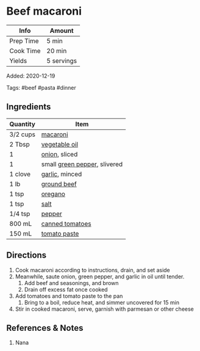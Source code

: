 # Beef macaroni

| Info      | Amount     |
| --------- | ---------- |
| Prep Time | 5 min      |
| Cook Time | 20 min     |
| Yields    | 5 servings |

Added: 2020-12-19

Tags: #beef #pasta #dinner

## Ingredients

| Quantity | Item                                                             |
| -------- | ---------------------------------------------------------------- |
| 3/2 cups | [macaroni](../_ingredients/macaroni.md)                          |
| 2 Tbsp   | [vegetable oil](../_ingredients/vegetable%20oil.md)              |
| 1        | [onion](onion.md), sliced                                        |
| 1        | small [green pepper](../_ingredients/bell%20pepper.md), slivered |
| 1 clove  | [garlic](../_ingredients/garlic.md), minced                      |
| 1 lb     | [ground beef](../_ingredients/ground%20beef.md)                  |
| 1 tsp    | [oregano](../_ingredients/oregano.md)                            |
| 1 tsp    | [salt](../_ingredients/salt.md)                                  |
| 1/4 tsp  | [pepper](../_ingredients/pepper.md)                              |
| 800 mL   | [canned tomatoes](../_ingredients/tomato.md)                     |
| 150 mL   | [tomato paste](../_ingredients/tomato%20paste.md)                |

## Directions

1. Cook macaroni according to instructions, drain, and set aside
2. Meanwhile, saute onion, green pepper, and garlic in oil until tender.
    1. Add beef and seasonings, and brown
    2. Drain off excess fat once cooked
3. Add tomatoes and tomato paste to the pan
    1. Bring to a boil, reduce heat, and simmer uncovered for 15 min
4. Stir in cooked macaroni, serve, garnish with parmesan or other cheese

## References & Notes

1. Nana

